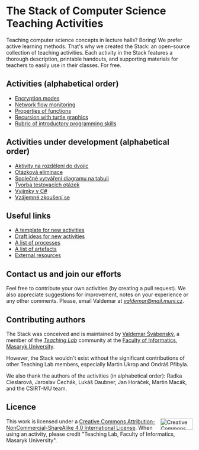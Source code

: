 # The Stack of Computer Science Teaching Activities

Teaching computer science concepts in lecture halls? Boring! We prefer active learning methods. That's why we created the Stack: an open-source collection of teaching activities. Each activity in the Stack features a thorough description, printable handouts, and supporting materials for teachers to easily use in their classes. For free.

## Activities (alphabetical order)

* [Encryption modes](activities/encryption-modes/README.md)
* [Network flow monitoring](activities/network-flow-monitoring/README.md)
* [Properties of functions](activities/properties-functions/README.md)
* [Recursion with turtle graphics](activities/recursion-turtle-graphics/README.md)
* [Rubric of introductory programming skills](activities/rubric-introductory-programming-skills/README.md)

## Activities under development (alphabetical order)

* [Aktivity na rozdělení do dvojic](aktivity/ib111/deleni/README.md)
* [Otázková eliminace](aktivity/otazkova-eliminace/README.md)
* [Společné vytváření diagramu na tabuli](aktivity/spolecne-vytvareni-diagramu/README.md)
* [Tvorba testovacích otázek](aktivity/tvorba-otazek/README.md)
* [Vyjímky v C\#](aktivity/vyjimky-c-sharp/README.md)
* [Vzájemné zkoušení se](aktivity/vzajemne-zkouseni-se/README.md)

## Useful links

* [A template for new activities](activities/README.md)
* [Draft ideas for new activities](activities-wip/ideas.md)
* [A list of processes](knowledge-base/seznam-funkcnich-prvku-procesu.md)
* [A list of artefacts](knowledge-base/seznam-artefaktu.md)
* [External resources](references.md)

## Contact us and join our efforts

Feel free to contribute your own activities (by creating a pull request). We also appreciate suggestions for improvement, notes on your experience or any other comments. Please, email Valdemar at *valdemar@mail.muni.cz*.

## Contributing authors

The Stack was conceived and is maintained by [Valdemar Švábenský](https://www.fi.muni.cz/~xsvabens/), a member of the [*Teaching Lab*](https://is.muni.cz/predmet/fi/DUCIT) community at the [Faculty of Informatics, Masaryk University](https://fi.muni.cz).

However, the Stack wouldn't exist without the significant contributions of other Teaching Lab members, especially Martin Ukrop and Ondráš Přibyla.

We also thank the authors of the activities (in alphabetical order): Radka Cieslarová, Jaroslav Čechák, Lukáš Daubner, Jan Horáček, Martin Macák, and the CSIRT-MU team.

## Licence

<img align="right" width="88" height="31" src="https://i.creativecommons.org/l/by-nc-sa/4.0/88x31.png" alt="Creative Commons Licence BY NC SA 4.0" title="Creative Commons Licence BY NC SA 4.0">

This work is licensed under a [Creative Commons Attribution-NonCommercial-ShareAlike 4.0 International License](https://creativecommons.org/licenses/by-nc-sa/4.0/). When using an activity, please credit "Teaching Lab, Faculty of Informatics, Masaryk University".
